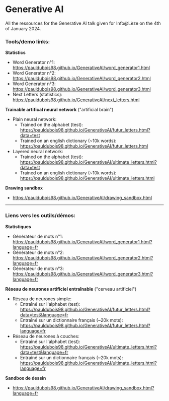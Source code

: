 # Generative AI

All the ressources for the Generative AI talk given for Info@Lèze on the 4th of January 2024.

### Tools/demo links:

**Statistics**

- Word Generator n°1: https://pauldubois98.github.io/GenerativeAI/word_generator1.html
- Word Generator n°2: https://pauldubois98.github.io/GenerativeAI/word_generator2.html
- Word Generator n°3: https://pauldubois98.github.io/GenerativeAI/word_generator3.html
- Next Letters (statistics): https://pauldubois98.github.io/GenerativeAI/next_letters.html

**Trainable artifical neural network** ("artificial brain")

- Plain neural network:
  - Trained on the alphabet (test): https://pauldubois98.github.io/GenerativeAI/futur_letters.html?data=test
  - Trained on an english dictionary (~10k words): https://pauldubois98.github.io/GenerativeAI/futur_letters.html
- Layered neural network:
  - Trained on the alphabet (test): https://pauldubois98.github.io/GenerativeAI/ultimate_letters.html?data=test
  - Trained on an english dictionary (~10k words): https://pauldubois98.github.io/GenerativeAI/ultimate_letters.html

**Drawing sandbox**

- https://pauldubois98.github.io/GenerativeAI/drawing_sandbox.html

---

### Liens vers les outils/démos:

**Statistiques**

- Générateur de mots n°1: https://pauldubois98.github.io/GenerativeAI/word_generator1.html?language=fr
- Générateur de mots n°2: https://pauldubois98.github.io/GenerativeAI/word_generator2.html?language=fr
- Générateur de mots n°3: https://pauldubois98.github.io/GenerativeAI/word_generator3.html?language=fr

**Réseau de neurones artificiel entraînable** ("cerveau artificiel")

- Réseau de neurones simple:
  - Entraîné sur l'alphabet (test): https://pauldubois98.github.io/GenerativeAI/futur_letters.html?data=test&language=fr
  - Entraîné sur un dictionnaire français (~20k mots): https://pauldubois98.github.io/GenerativeAI/futur_letters.html?language=fr
- Réseau de neurones à couches:
  - Entraîné sur l'alphabet (test): https://pauldubois98.github.io/GenerativeAI/ultimate_letters.html?data=test&language=fr
  - Entraîné sur un dictionnaire français (~20k mots): https://pauldubois98.github.io/GenerativeAI/ultimate_letters.html?language=fr

**Sandbox de dessin**

- https://pauldubois98.github.io/GenerativeAI/drawing_sandbox.html?language=fr

